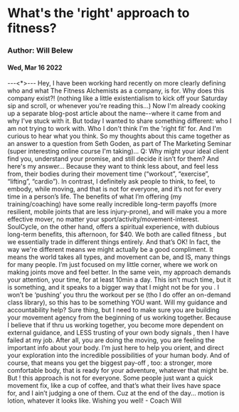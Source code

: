 # What's the 'right' approach to fitness?
### Author: Will Belew
#### Wed, Mar 16 2022
---<*>---
Hey, I have been working hard recently on more clearly defining  who  and  what The Fitness Alchemists as a company,  is for.  Why  does this company exist?! (nothing like a little existentialism to kick off your Saturday sip and scroll, or whenever you're reading this...) Now I'm already cooking up a separate blog-post article about the name--where it came from and why I've stuck with it. But today I wanted to share something different: who I am  not  trying to work with. Who I  don't  think I'm the 'right fit' for. And I'm curious to hear what you think. So my thoughts about this came together as an answer to a question from  Seth Goden, as part of The Marketing Seminar  (super interesting online course I'm taking)... Q: Why might your ideal client find you, understand your promise, and still decide it isn’t for them? And here's my answer... Because they want to think  less  about, and feel  less  from, their bodies during their movement time (“workout”, “exercise”, “lifting”, “cardio”). In contrast, I definitely ask people to think, to feel, to embody, while moving, and that is not for everyone, and it’s not for every  time  in a person’s life.   The benefits of what I’m offering (my training/coaching) have some really incredible long-term payoffs (more resilient, mobile joints that are less injury-prone), and  will  make you a more effective mover, no matter your sport/activity/movement-interest. SoulCycle, on the other hand, offers a spiritual experience, with dubious long-term benefits, this afternoon, for $40. We both are called  fitness , but we essentially trade in different things entirely. And that’s OK! In fact, the way we're different means we might actually be a good compliment. It means the world takes all types, and movement can be, and IS, many things for many people. I’m just focused on my little corner, where we work on making joints move and feel  better. In the same vein, my approach demands your attention, your time, for at least 10min a day. This isn’t much time, but it is something, and it speaks to a bigger way that I  might not be for you . I won’t be ‘pushing’ you thru the workout per se (tho I do offer an on-demand class library), so this has to be something YOU want. Will my guidance and accountability help? Sure thing, but I need to make sure you are building your movement  agency  from the beginning of us working together. Because I believe that if thru us working together, you become  more dependent on external guidance, and LESS trusting of your own body signals , then I have failed at my job. After all, you are doing the moving, you are feeling the important info about your body. I’m just here to help you orient, and direct your exploration into the incredible possibilities of your human body. And of course, that means you get the biggest  pay-off , too: a stronger, more comfortable body, that is ready for  your  adventure, whatever that might be. But ! this approach is not for everyone. Some people just want a quick movement fix, like a cup of coffee, and that’s what their lives have space for, and I ain’t judging a one of them. Cuz at the end of the day... motion is lotion, whatever it looks like. Wishing you well!  - Coach Will
                        